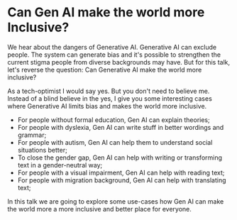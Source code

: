# Can Gen AI make the world more Inclusive?

We hear about the dangers of Generative AI. Generative AI can exclude people. The system can generate bias and it's possible to strengthen the current stigma people from diverse backgrounds may have. But for this talk, let's reverse the question: Can Generative AI make the world more inclusive?

As a tech-optimist I would say yes. But you don't need to believe me. Instead of a blind believe in the yes, I give you some interesting cases where Generative AI limits bias and makes the world more inclusive.

- For people without formal education, Gen AI can explain theories;
- For people with dyslexia, Gen AI can write stuff in better wordings and grammar;
- For people with autism, Gen AI can help them to understand social situations better;
- To close the gender gap, Gen AI can help with writing or transforming text in a gender-neutral way;
- For people with a visual impairment, Gen AI can help with reading text;
- For people with migration background, Gen AI can help with translating text;

In this talk we are going to explore some use-cases how Gen AI can make the world more a more inclusive and better place for everyone.
